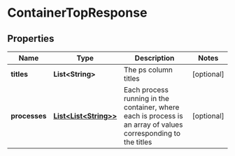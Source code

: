 
# ContainerTopResponse

## Properties
Name | Type | Description | Notes
------------ | ------------- | ------------- | -------------
**titles** | **List&lt;String&gt;** | The ps column titles |  [optional]
**processes** | [**List&lt;List&lt;String&gt;&gt;**](List.md) | Each process running in the container, where each is process is an array of values corresponding to the titles |  [optional]




